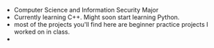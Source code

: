 - Computer Science and Information Security Major
- Currently learning C++. Might soon start learning Python.
- most of the projects you'll find here are beginner practice projects I worked on in class.
- 
